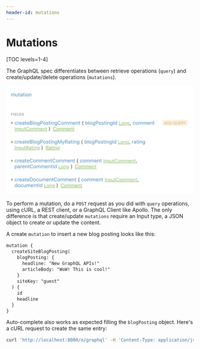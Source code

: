 ```yaml
---
header-id: mutations
---
```


# Mutations

[TOC levels=1-4]

The GraphQL spec differentiates between retrieve operations (`query`) and
create/update/delete operations (`mutations`). 

![Figure 1: The GraphQL Mutations list for Blog postings shows the possible operations.](../../../images/graphql-mutation.png)

To perform a mutation, do a `POST` request as you did with `query` operations,
using cURL, a REST client, or a GraphQL Client like Apollo. The only
difference is that create/update `mutations` require an Input type, a JSON
object to create or update the content.

A create `mutation` to insert a new blog posting looks like this:

```
mutation {
  createSiteBlogPosting(
    blogPosting: {
      headline: "New GraphQL APIs!"
      articleBody: "WoW! This is cool!"
    }
    siteKey: "guest"
  ) {
    id
    headline
  }
}
```

Auto-complete also works as expected filling the `blogPosting` object. Here's
a cURL request to create the same entry:

```bash
curl 'http://localhost:8080/o/graphql' -H 'Content-Type: application/json' -H 'Accept: application/json' -H 'Authorization: Basic dGVzdEBsaWZlcmF5LmNvbTp0ZXN0' --data-binary '{"query":"mutation {createSiteBlogPosting(blogPosting: {headline: \"New GraphQL APIs!\" articleBody: \"WoW! This is cool!\"} siteKey: \"guest\") {id headline}}","variables":{}}'
```

